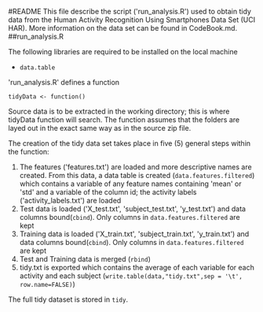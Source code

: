 #README
This file describe the script ('run_analysis.R') used to obtain tidy data from the Human Activity Recognition Using Smartphones Data Set (UCI HAR).  More information on the data set can be found in CodeBook.md.
##run_analysis.R
<p> The following libraries are required to be installed on the local machine </p>
<ul>
<li><code>data.table</code></li>
</ul>
<p>'run_analysis.R' defines a function </p>
<code>tidyData <- function()</code>
<p>Source data is to be extracted in the working directory; this is where tidyData function will search.  The function assumes that the folders are layed out in the exact same way as in the source zip file.</p>
<p>The creation of the tidy data set takes place in five (5) general steps within the function:
<ol>
<li>The features ('features.txt') are loaded and more descriptive names are created.  From this data, a data table is created (<code>data.features.filtered</code>) which contains a variable of any feature names containing 'mean' or 'std' and a variable of the column id; the activity labels ('activity_labels.txt') are loaded</li>
<li>Test data is loaded ('X_test.txt', 'subject_test.txt', 'y_test.txt') and data columns bound(<code>cbind</code>).  Only columns in <code>data.features.filtered</code> are kept </li>
<li>Training data is loaded ('X_train.txt', 'subject_train.txt', 'y_train.txt') and data columns bound(<code>cbind</code>).  Only columns in <code>data.features.filtered</code> are kept</li>
<li>Test and Training data is merged (<code>rbind</code>)</li>
<li>tidy.txt is exported which contains the average of each variable for each activity and each subject (<code>write.table(data,"tidy.txt",sep = '\t', row.name=FALSE)</code>)</li>
</ol>
<p> The full tidy dataset is stored in <code>tidy</code>.
